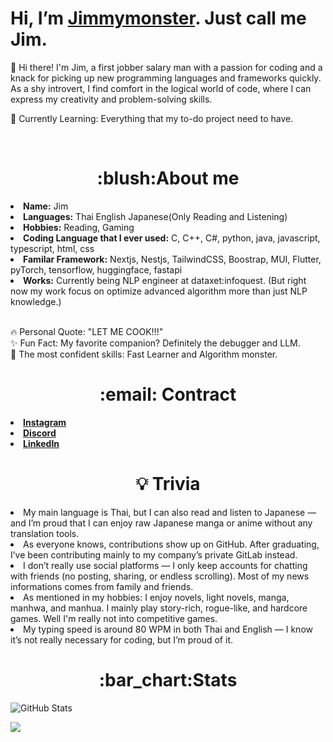 # Hi, I’m [Jimmymonster](https://github.com/Jimmymonster). Just call me Jim.
👋 Hi there! I'm Jim, a first jobber salary man with a passion for coding and a knack for picking up new programming languages and frameworks quickly. As a shy introvert, I find comfort in the logical world of code, where I can express my creativity and problem-solving skills.

🌱 Currently Learning: Everything that my to-do project need to have.

<!---
<a href="https://www.instagram.com/jimmymonster_/">
  <img align="left" alt="Jimmymonster's Instagram" width="22px" src="https://raw.githubusercontent.com/hussainweb/hussainweb/main/icons/instagram.png" />
</a>
<a href="https://www.discordapp.com/users/256747450868432896/">
  <img align="left" alt="Jimmymonster's Discord" width="22px" src="https://raw.githubusercontent.com/hussainweb/hussainweb/main/icons/discord.svg" />
</a>
--->

<br/>


<h1 align="center">:blush:About me</h1>
<li> <b>Name:</b> Jim </li>
<li> <b>Languages:</b> Thai English Japanese(Only Reading and Listening) </li>
<!-- <li> <b>Likes:</b> Rhythm Games, JRPG Horror Games, Anime </li> -->
<li> <b>Hobbies:</b> Reading, Gaming </li>
<li> <b>Coding Language that I ever used:</b>  C, C++, C#, python, java, javascript, typescript, html, css</li>
<li> <b>Familar Framework:</b> Nextjs, Nestjs, TailwindCSS, Boostrap, MUI, Flutter, pyTorch, tensorflow, huggingface, fastapi</li>
<li> <b>Works:</b> Currently being NLP engineer at dataxet:infoquest. (But right now my work focus on optimize advanced algorithm more than just NLP knowledge.)</li>
<br/>

🔥 Personal Quote: "LET ME COOK!!!" <br>
✨ Fun Fact: My favorite companion? Definitely the debugger and LLM. <br>
💪 The most confident skills: Fast Learner and Algorithm monster.

<h1 align="center">:email: Contract</h1> 
<li>  <a href="https://www.instagram.com/jimmymonster_/"><b>Instagram</b> </a> </li>
<li>  <a href="https://www.discordapp.com/users/256747450868432896/"><b>Discord</b> </a> </li>
<li>  <a href="https://www.linkedin.com/in/thanapob-parinyarat-730281249/"><b>LinkedIn</b> </a> </li>

<h1 align="center"> 💡 Trivia </h1> 
<li> My main language is Thai, but I can also read and listen to Japanese — and I’m proud that I can enjoy raw Japanese manga or anime without any translation tools. </li>
<li> As everyone knows, contributions show up on GitHub. After graduating, I’ve been contributing mainly to my company’s private GitLab instead. </li>
<li> I don’t really use social platforms — I only keep accounts for chatting with friends (no posting, sharing, or endless scrolling). Most of my news informations comes from family and friends. </li>
<li> As mentioned in my hobbies: I enjoy novels, light novels, manga, manhwa, and manhua. I mainly play story-rich, rogue-like, and hardcore games. Well I'm really not into competitive games. </li>
<li> My typing speed is around 80 WPM in both Thai and English — I know it’s not really necessary for coding, but I’m proud of it. </li>

<!---
## Learning
<a href="#">
   <img src="languages/python.svg" alt="gamedev" style="vertical-align:top; margin:6px 4px">
</a>
<a href="#">
   <img src="languages/csharp.svg" alt="gamedev" style="vertical-align:top; margin:6px 4px">
</a>
<a href="#">
   <img src="languages/js.svg" alt="gamedev" style="vertical-align:top; margin:6px 4px">
</a>
<a href="#">
   <img src="languages/java.svg" alt="gamedev" style="vertical-align:top; margin:6px 4px">
</a>
--->

<h1 align="center">:bar_chart:Stats</h1>
<p><img src="https://github-readme-stats.vercel.app/api?username=Jimmymonster&amp;show_icons=true" alt="GitHub Stats"></p>
<p><img align="center" src="https://github-readme-stats.vercel.app/api/top-langs/?username=Jimmymonster&layout=compact&theme=buefy&hide_border=true" /></p>

<!---
Jimmymonster/Jimmymonster is a ✨ special ✨ repository because its `README.md` (this file) appears on your GitHub profile.
You can click the Preview link to take a look at your changes.
--->
